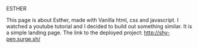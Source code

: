 ESTHER

This page is about Esther, made with Vanilla html, css and javascript. I watched a youtube tutorial and I decided to build out something similar. It is a simple landing page.
The link to the deployed project: http://shy-pen.surge.sh/